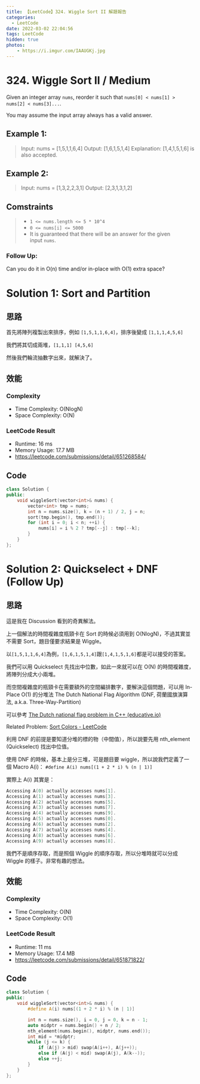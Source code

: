 ```yaml
---
title: 【LeetCode】324. Wiggle Sort II 解題報告
categories:
  - LeetCode
date: 2022-03-02 22:04:56
tags: LeetCode
hidden: true
photos:
    - https://i.imgur.com/IAAUGKj.jpg
---
```

 
# 324. Wiggle Sort II / Medium

Given an integer array `nums`, reorder it such that `nums[0] < nums[1] > nums[2] < nums[3]...`.

You may assume the input array always has a valid answer.

<!-- more --> 

## Example 1:
> Input: nums = [1,5,1,1,6,4]
> Output: [1,6,1,5,1,4]
> Explanation: [1,4,1,5,1,6] is also accepted.

## Example 2:
> Input: nums = [1,3,2,2,3,1]
> Output: [2,3,1,3,1,2]


## Comstraints
> -  `1 <= nums.length <= 5 * 10^4`
> - `0 <= nums[i] <= 5000`
> - It is guaranteed that there will be an answer for the given input `nums`.

### Follow Up:
Can you do it in O(n) time and/or in-place with O(1) extra space?

# Solution 1: Sort and Partition
## 思路

首先將陣列複製出來排序，例如 `[1,5,1,1,6,4]`，排序後變成 `[1,1,1,4,5,6]`

我們將其切成兩堆，`[1,1,1] [4,5,6]`

然後我們輪流抽數字出來，就解決了。

## 效能

### Complexity 
- Time Complexity: O(NlogN)
- Space Complexity: O(N)

### LeetCode Result

- Runtime: 16 ms
- Memory Usage: 17.7 MB 
- https://leetcode.com/submissions/detail/651268584/

## Code
```cpp
class Solution {
public:
    void wiggleSort(vector<int>& nums) {
        vector<int> tmp = nums;
        int n = nums.size(), k = (n + 1) / 2, j = n; 
        sort(tmp.begin(), tmp.end());
        for (int i = 0; i < n; ++i) {
            nums[i] = i % 2 ? tmp[--j] : tmp[--k];
        }
    }
};
```

# Solution 2: Quickselect + DNF (Follow Up)
## 思路

這是我在 Discussion 看到的奇異解法。

上一個解法的時間複雜度瓶頸卡在 Sort 的時候必須用到 O(NlogN)，不過其實並不需要 Sort，題目僅要求結果是 Wiggle。

以`[1,5,1,1,6,4]`為例，`[1,6,1,5,1,4]`跟`[1,4,1,5,1,6]`都是可以接受的答案。

我們可以用 Quickselect 先找出中位數，如此一來就可以在 O(N) 的時間複雜度，將陣列分成大小兩堆。

而空間複雜度的瓶頸卡在需要額外的空間編排數字，要解決這個問題，可以用 In-Place O(1) 的分堆法 The Dutch National Flag Algorithm (DNF, 荷蘭國旗演算法, a.k.a. Three-Way-Partition)

可以參考 [The Dutch national flag problem in C++ (educative.io)](https://www.educative.io/edpresso/the-dutch-national-flag-problem-in-cpp)

Related Problem: [Sort Colors - LeetCode](https://leetcode.com/problems/sort-colors/)

利用 DNF 的前提是要知道分堆的標的物（中間值），所以說要先用 nth_element (Quickselect) 找出中位值。

使用 DNF 的時候，基本上是分三堆，可是題目要 wiggle，所以說我們定義了一個 Macro A(i)：
`#define A(i) nums[(1 + 2 * i) % (n | 1)]`

實際上 A(i) 其實是：
```cpp
Accessing A(0) actually accesses nums[1].
Accessing A(1) actually accesses nums[3].
Accessing A(2) actually accesses nums[5].
Accessing A(3) actually accesses nums[7].
Accessing A(4) actually accesses nums[9].
Accessing A(5) actually accesses nums[0].
Accessing A(6) actually accesses nums[2].
Accessing A(7) actually accesses nums[4].
Accessing A(8) actually accesses nums[6].
Accessing A(9) actually accesses nums[8].
```

我們不是順序存取，而是照個 Wiggle 的順序存取，所以分堆時就可以分成 Wiggle 的樣子。非常有趣的想法。

## 效能

### Complexity 
- Time Complexity: O(N)
- Space Complexity: O(1)

### LeetCode Result

- Runtime: 11 ms
- Memory Usage: 17.4 MB 
- https://leetcode.com/submissions/detail/651871822/

## Code
```cpp
class Solution {
public:
    void wiggleSort(vector<int>& nums) {
        #define A(i) nums[(1 + 2 * i) % (n | 1)]

        int n = nums.size(), i = 0, j = 0, k = n - 1;
        auto midptr = nums.begin() + n / 2;
        nth_element(nums.begin(), midptr, nums.end());
        int mid = *midptr;
        while (j <= k) {
            if (A(j) > mid) swap(A(i++), A(j++));
            else if (A(j) < mid) swap(A(j), A(k--));
            else ++j;
        }
    }
};
```
